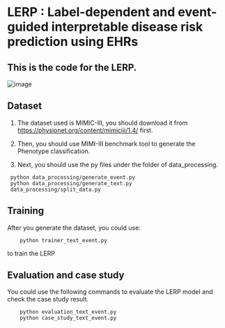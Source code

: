 # LERP : Label-dependent and event-guided interpretable disease risk prediction using EHRs

## This is the code for the LERP.
![image](https://github.com/finnickniu/LERP/blob/main/IMG/LERP.png)
## Dataset

1. The dataset used is MIMIC-III, you should download it from https://physionet.org/content/mimiciii/1.4/ first.

2. Then, you should use MIMI-III benchmark tool to generate the Phenotype classification.

3. Next, you should use the py files under the folder of data_processing.

```
 python data_processing/generate_event.py 
 python data_processing/generate_text.py
 data_processing/split_data.py 
```
## Training 

After you generate the dataset, you could use:

``` 
    python trainer_text_event.py
```
to train the LERP

## Evaluation and case study

You could use the following commands to evaluate the LERP model and check the case study result.

```
    python evaluation_text_event.py
    python case_study_text_event.py
```
